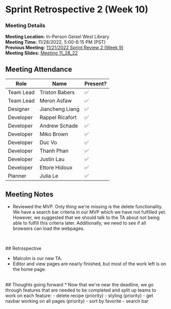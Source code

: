 # Sprint Retrospective 2 (Week 10)
### Meeting Details
**Meeting Location:** In-Person Geisel West Library  
**Meeting Time:** 11/28/2022, 5:00-6:15 PM (PST)  
**Previous Meeting:** [11/21/2022 Sprint Review 2 (Week 9)](https://github.com/cse110-sp21-group36/cse110-sp21-group36/blob/main/admin/meetings/112122-Sprint-Review-02-Week9.md)  
**Meeting Slides:** [Meeting 11_28_22](https://github.com/cse110-sp21-group36/cse110-sp21-group36/blob/main/admin/meeting%20slides/Group%2036%20Meeting%2011_28_22.pdf)  

## Meeting Attendance
| Role | Name | Present? |
| --- | --- | --- |
| Team Lead | Triston Babers |✅|
| Team Lead | Meron Asfaw |✅|
| Designer | Jiancheng Liang |✅|
| Developer | Rappel Ricafort |✅|
| Developer | Andrew Schade |✅|
| Developer | Miko Brown |✅|
| Developer | Duc Vo |✅|
| Developer | Thanh Phan |✅|
| Developer | Justin Lau |✅|
| Developer | Ettore Hidoux |✅|
| Planner | Julia Le |✅|

## Meeting Notes
* Reviewed the MVP. Only thing we're missing is the delete functionality. We have a search bar criteria in our MVP which we have not fulfilled yet. However, we suggested that we should talk to the TA about not being able to fulfill this criteria later. Additionally, we need to see if all browsers can load the webpages.
  
<br>

​## Retrospective
   - Malcolm is our new TA. 
   - Editor and view pages are nearly finished, but most of the work left is on the home page. 
  
<br>
​
## Thoughts going forward
* Now that we're near the deadline, we go through features that are needed to be completed and split up teams to work on each feature: 
   - delete recipe (priority)
   - styling (priority)
   - get navbar working on all pages (priority)
   - sort by favorite 
   - search bar
  
<br>
